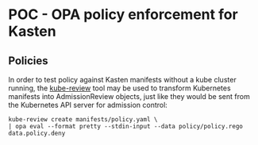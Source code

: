 # POC - OPA policy enforcement for Kasten

## Policies

In order to test policy against Kasten manifests without a kube cluster running,
the [kube-review](https://github.com/anderseknert/kube-review) tool may be used
to transform Kubernetes manifests into AdmissionReview objects, just like they would
be sent from the Kubernetes API server for admission control:

```shell
kube-review create manifests/policy.yaml \
| opa eval --format pretty --stdin-input --data policy/policy.rego data.policy.deny
```